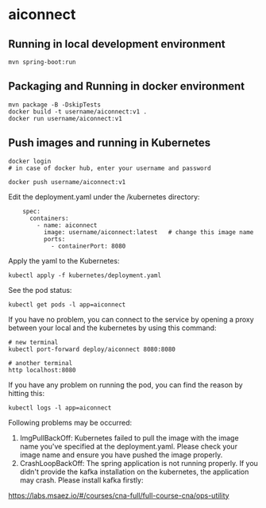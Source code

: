 # aiconnect

## Running in local development environment

```
mvn spring-boot:run
```

## Packaging and Running in docker environment

```
mvn package -B -DskipTests
docker build -t username/aiconnect:v1 .
docker run username/aiconnect:v1
```

## Push images and running in Kubernetes

```
docker login 
# in case of docker hub, enter your username and password

docker push username/aiconnect:v1
```

Edit the deployment.yaml under the /kubernetes directory:
```
    spec:
      containers:
        - name: aiconnect
          image: username/aiconnect:latest   # change this image name
          ports:
            - containerPort: 8080

```

Apply the yaml to the Kubernetes:
```
kubectl apply -f kubernetes/deployment.yaml
```

See the pod status:
```
kubectl get pods -l app=aiconnect
```

If you have no problem, you can connect to the service by opening a proxy between your local and the kubernetes by using this command:
```
# new terminal
kubectl port-forward deploy/aiconnect 8080:8080

# another terminal
http localhost:8080
```

If you have any problem on running the pod, you can find the reason by hitting this:
```
kubectl logs -l app=aiconnect
```

Following problems may be occurred:

1. ImgPullBackOff:  Kubernetes failed to pull the image with the image name you've specified at the deployment.yaml. Please check your image name and ensure you have pushed the image properly.
1. CrashLoopBackOff: The spring application is not running properly. If you didn't provide the kafka installation on the kubernetes, the application may crash. Please install kafka firstly:

https://labs.msaez.io/#/courses/cna-full/full-course-cna/ops-utility

